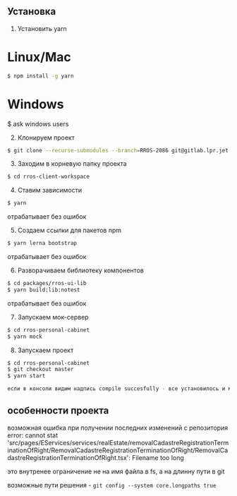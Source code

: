 ## Установка

1. Установить yarn
# Linux/Mac
```bash
$ npm install -g yarn
```
# Windows
$ ask windows users

2. Клонируем проект
```bash
$ git clone --recurse-submodules --branch=RROS-2086 git@gitlab.lpr.jet.msk.su:rros/rros-client-workspace.git
```

3. Заходим в корневую папку проекта
```bash
$ cd rros-client-workspace 
```

4. Ставим зависимости
```bash
$ yarn 
```
отрабатывает без ошибок

5. Создаем ссылки для пакетов npm
```bash
$ yarn lerna bootstrap
```
отрабатывает без ошибок

6. Разворачиваем библиотеку компонентов
```bash
$ cd packages/rros-ui-lib
$ yarn build:lib:notest
```
отрабатывает без ошибок

7. Запускаем мок-сервер
```bash
$ cd rros-personal-cabinet
$ yarn mock
```

8. Запускаем проект
```bash
$ cd rros-personal-cabinet
$ git checkout master
$ yarn start

если в консоли видим надпись compile succesfully - все установилось и можно работать
```


## особенности проекта

возможная ошибка при получении последних изменений с репозитория
error: cannot stat 'src/pages/EServices/services/realEstate/removalCadastreRegistrationTerminationOfRight/RemovalCadastreRegistrationTerminationOfRight/RemovalCadastreRegistrationTerminationOfRight.tsx': Filename too long

это внутренее ограничение не на имя файла в fs, а на длинну пути в git

возможные пути решения - 
`git config --system core.longpaths true`
